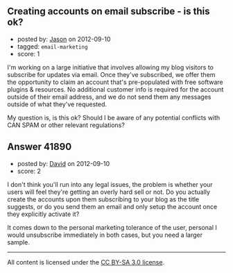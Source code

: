 ## Creating accounts on email subscribe - is this ok?

- posted by: [Jason](https://stackexchange.com/users/-1/19603-jason) on 2012-09-10
- tagged: `email-marketing`
- score: 1

I'm working on a large initiative that involves allowing my blog visitors to subscribe for updates via email. Once they've subscribed, we offer them the opportunity to claim an account that's pre-populated with free software plugins & resources. No additional customer info is required for the account outside of their email address, and we do not send them any messages outside of what they've requested.

My question is, is this ok? Should I be aware of any potential conflicts with CAN SPAM or other relevant regulations?


## Answer 41890

- posted by: [David](https://stackexchange.com/users/-1/5460-david) on 2012-09-10
- score: 2

I don't think you'll run into any legal issues, the problem is whether your users will feel they're getting an overly hard sell or not. Do you actually create the accounts upon them subscribing to your blog as the title suggests, or do you send them an email and only setup the account once they explicitly activate it?

It comes down to the personal marketing tolerance of the user, personal I would unsubscribe immediately in both cases, but you need a larger sample.



---

All content is licensed under the [CC BY-SA 3.0 license](https://creativecommons.org/licenses/by-sa/3.0/).
